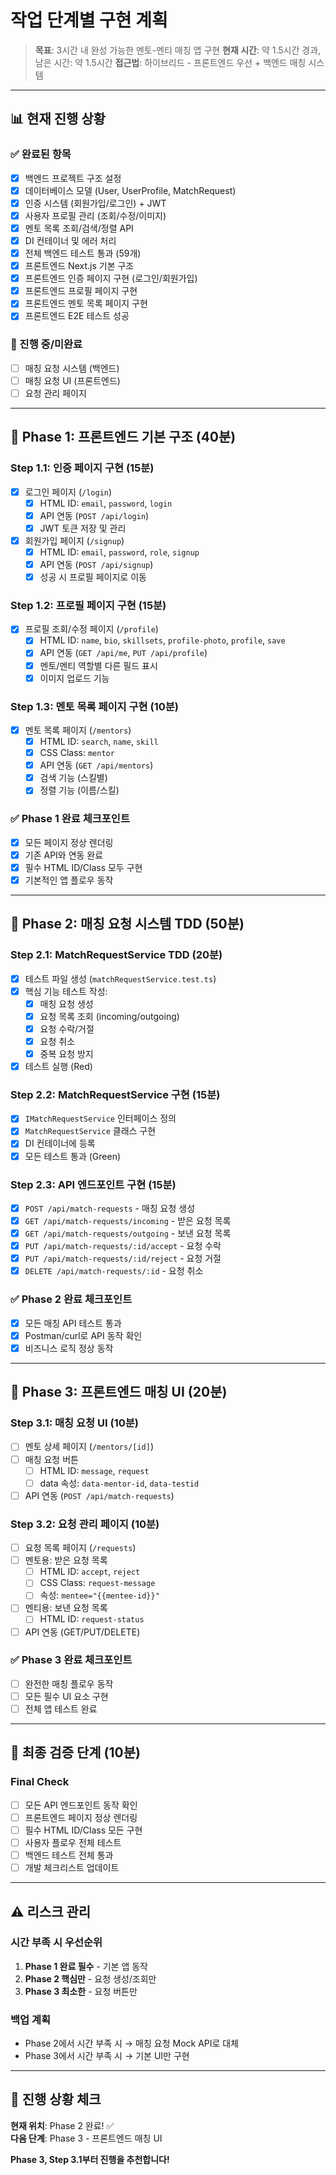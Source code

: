 # 작업 단계별 구현 계획

> **목표**: 3시간 내 완성 가능한 멘토-멘티 매칭 앱 구현
> **현재 시간**: 약 1.5시간 경과, 남은 시간: 약 1.5시간
> **접근법**: 하이브리드 - 프론트엔드 우선 + 백엔드 매칭 시스템

---

## 📊 현재 진행 상황

### ✅ 완료된 항목
- [x] 백엔드 프로젝트 구조 설정
- [x] 데이터베이스 모델 (User, UserProfile, MatchRequest)
- [x] 인증 시스템 (회원가입/로그인) + JWT
- [x] 사용자 프로필 관리 (조회/수정/이미지)
- [x] 멘토 목록 조회/검색/정렬 API
- [x] DI 컨테이너 및 에러 처리
- [x] 전체 백엔드 테스트 통과 (59개)
- [x] 프론트엔드 Next.js 기본 구조
- [x] 프론트엔드 인증 페이지 구현 (로그인/회원가입)
- [x] 프론트엔드 프로필 페이지 구현
- [x] 프론트엔드 멘토 목록 페이지 구현
- [x] 프론트엔드 E2E 테스트 성공

### 🔄 진행 중/미완료
- [ ] 매칭 요청 시스템 (백엔드)
- [ ] 매칭 요청 UI (프론트엔드)
- [ ] 요청 관리 페이지

---

## 🚀 Phase 1: 프론트엔드 기본 구조 (40분)

### Step 1.1: 인증 페이지 구현 (15분)
- [x] 로그인 페이지 (`/login`)
  - [x] HTML ID: `email`, `password`, `login`
  - [x] API 연동 (`POST /api/login`)
  - [x] JWT 토큰 저장 및 관리
- [x] 회원가입 페이지 (`/signup`)
  - [x] HTML ID: `email`, `password`, `role`, `signup`
  - [x] API 연동 (`POST /api/signup`)
  - [x] 성공 시 프로필 페이지로 이동

### Step 1.2: 프로필 페이지 구현 (15분)
- [x] 프로필 조회/수정 페이지 (`/profile`)
  - [x] HTML ID: `name`, `bio`, `skillsets`, `profile-photo`, `profile`, `save`
  - [x] API 연동 (`GET /api/me`, `PUT /api/profile`)
  - [x] 멘토/멘티 역할별 다른 필드 표시
  - [x] 이미지 업로드 기능

### Step 1.3: 멘토 목록 페이지 구현 (10분)
- [x] 멘토 목록 페이지 (`/mentors`)
  - [x] HTML ID: `search`, `name`, `skill`
  - [x] CSS Class: `mentor`
  - [x] API 연동 (`GET /api/mentors`)
  - [x] 검색 기능 (스킬별)
  - [x] 정렬 기능 (이름/스킬)

### ✅ Phase 1 완료 체크포인트
- [x] 모든 페이지 정상 렌더링
- [x] 기존 API와 연동 완료
- [x] 필수 HTML ID/Class 모두 구현
- [x] 기본적인 앱 플로우 동작

---

## 🔧 Phase 2: 매칭 요청 시스템 TDD (50분)

### Step 2.1: MatchRequestService TDD (20분)
- [x] 테스트 파일 생성 (`matchRequestService.test.ts`)
- [x] 핵심 기능 테스트 작성:
  - [x] 매칭 요청 생성
  - [x] 요청 목록 조회 (incoming/outgoing)
  - [x] 요청 수락/거절
  - [x] 요청 취소
  - [x] 중복 요청 방지
- [x] 테스트 실행 (Red)

### Step 2.2: MatchRequestService 구현 (15분)
- [x] `IMatchRequestService` 인터페이스 정의
- [x] `MatchRequestService` 클래스 구현
- [x] DI 컨테이너에 등록
- [x] 모든 테스트 통과 (Green)

### Step 2.3: API 엔드포인트 구현 (15분)
- [x] `POST /api/match-requests` - 매칭 요청 생성
- [x] `GET /api/match-requests/incoming` - 받은 요청 목록
- [x] `GET /api/match-requests/outgoing` - 보낸 요청 목록
- [x] `PUT /api/match-requests/:id/accept` - 요청 수락
- [x] `PUT /api/match-requests/:id/reject` - 요청 거절
- [x] `DELETE /api/match-requests/:id` - 요청 취소

### ✅ Phase 2 완료 체크포인트
- [x] 모든 매칭 API 테스트 통과
- [x] Postman/curl로 API 동작 확인
- [x] 비즈니스 로직 정상 동작

---

## 🎨 Phase 3: 프론트엔드 매칭 UI (20분)

### Step 3.1: 매칭 요청 UI (10분)
- [ ] 멘토 상세 페이지 (`/mentors/[id]`)
- [ ] 매칭 요청 버튼
  - [ ] HTML ID: `message`, `request`
  - [ ] data 속성: `data-mentor-id`, `data-testid`
- [ ] API 연동 (`POST /api/match-requests`)

### Step 3.2: 요청 관리 페이지 (10분)
- [ ] 요청 목록 페이지 (`/requests`)
- [ ] 멘토용: 받은 요청 목록
  - [ ] HTML ID: `accept`, `reject`
  - [ ] CSS Class: `request-message`
  - [ ] 속성: `mentee="{{mentee-id}}"`
- [ ] 멘티용: 보낸 요청 목록
  - [ ] HTML ID: `request-status`
- [ ] API 연동 (GET/PUT/DELETE)

### ✅ Phase 3 완료 체크포인트
- [ ] 완전한 매칭 플로우 동작
- [ ] 모든 필수 UI 요소 구현
- [ ] 전체 앱 테스트 완료

---

## 🏁 최종 검증 단계 (10분)

### Final Check
- [ ] 모든 API 엔드포인트 동작 확인
- [ ] 프론트엔드 페이지 정상 렌더링
- [ ] 필수 HTML ID/Class 모든 구현
- [ ] 사용자 플로우 전체 테스트
- [ ] 백엔드 테스트 전체 통과
- [ ] 개발 체크리스트 업데이트

---

## ⚠️ 리스크 관리

### 시간 부족 시 우선순위
1. **Phase 1 완료 필수** - 기본 앱 동작
2. **Phase 2 핵심만** - 요청 생성/조회만
3. **Phase 3 최소한** - 요청 버튼만

### 백업 계획
- Phase 2에서 시간 부족 시 → 매칭 요청 Mock API로 대체
- Phase 3에서 시간 부족 시 → 기본 UI만 구현

---

## 📝 진행 상황 체크

**현재 위치**: Phase 2 완료! ✅  
**다음 단계**: Phase 3 - 프론트엔드 매칭 UI

**Phase 3, Step 3.1부터 진행을 추천합니다!**
